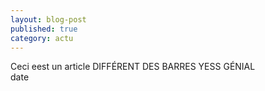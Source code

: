 ```yaml
---
layout: blog-post
published: true
category: actu
---
```


<div class="col-gauche">
</div>
Ceci eest un article DIFFÉRENT DES BARRES YESS GÉNIAL
<div class="col-droite">
date
</div>